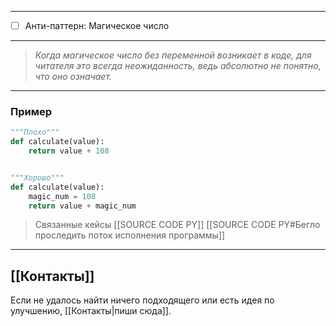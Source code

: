***
- [ ] Анти-паттерн: Магическое число
***
>_Когда магическое число без переменной возникает в коде, для читателя это всегда неожиданность, ведь абсолютно не понятно, что оно означает._
***
### Пример

```python
"""Плохо"""
def calculate(value):
	return value + 108


"""Хорошо"""
def calculate(value):
	magic_num = 108
	return value + magic_num
```

>Связанные кейсы
>[[SOURCE CODE PY]]
>[[SOURCE CODE PY#Бегло проследить поток исполнения программы]]

***
## [[Контакты]]
Если не удалось найти ничего подходящего или есть идея по улучшению, [[Контакты|пиши сюда]].
